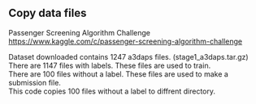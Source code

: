 ## Copy data files
Passenger Screening Algorithm Challenge  
https://www.kaggle.com/c/passenger-screening-algorithm-challenge  

Dataset downloaded contains 1247 a3daps files. (stage1_a3daps.tar.gz)  
There are 1147 files with labels. These files are used to train.  
There are 100 files without a label. These files are used to make a submission file.  
This code copies 100 files without a label to diffrent directory.  


